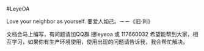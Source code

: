 #LeyeOA

Love your neighbor as yourself. 
要爱人如己。－－《旧·利》

文档会马上编写，有问题请加QQ群 搜leyeoa 或 117660032
希望能帮到大家，相互学习，如果你有生产环境使用，使用出现的问题请告诉我，我会帮忙解决。